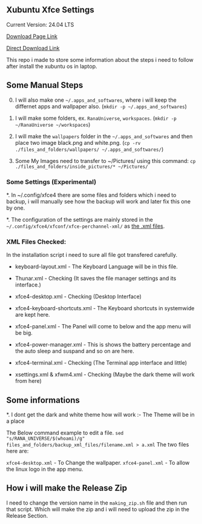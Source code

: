 ## Xubuntu Xfce Settings

Current Version: 24.04 LTS

[Download Page Link](http://mirror.aarnet.edu.au/pub/xubuntu/releases/24.04/release/)

[Direct Download Link](https://mirror.aarnet.edu.au/pub/xubuntu/releases/24.04/release/xubuntu-24.04.2-desktop-amd64.iso)

This repo i made to store some information about the steps i need to follow after install the xubuntu os in laptop.




## Some Manual Steps

0. I will also make one `~/.apps_and_softwares`, where i will keep the differnet apps and wallpaper also. (`mkdir -p ~/.apps_and_softwares`)

1. I will make some folders, ex. `RanaUniverse`, `workspaces`. (`mkdir -p ~/RanaUniverse ~/workspaces`)

2. I will make the `wallpapers` folder in the `~/.apps_and_softwares` and then place two image black.png and white.png. (`cp -rv ./files_and_folders/wallpapers/ ~/.apps_and_softwares/`)


3. Some My Images need to transfer to ~/Pictures/ using this command: `cp ./files_and_folders/inside_pictures/* ~/Pictures/`


### Some Settings (Experimental)

*. In ~/.config/xfce4 there are some files and folders which i need to backup, i will manually see how the backup will work and later fix this one by one.

*. The configuration of the settings are mainly stored in the `~/.config/xfce4/xfconf/xfce-perchannel-xml/` as [the .xml files](./files_and_folders/images_and_videos/2_xfce4_settings.png).


### XML Files Checked:
In the installation script i need to sure all file got transfered carefully.

* keyboard-layout.xml - The Keyboard Language will be in this file.

* Thunar.xml - Checking (It saves the file manager settings and its interface.)

* xfce4-desktop.xml - Checking (Desktop Interface)

* xfce4-keyboard-shortcuts.xml - The Keyboard shortcuts in systemwide are kept here.

* xfce4-panel.xml - The Panel will come to below and the app menu will be big.

* xfce4-power-manager.xml - This is shows the battery percentage and the auto sleep and suspand and so on are here.

* xfce4-terminal.xml - Checking (The Terminal app interface and little)

* xsettings.xml & xfwm4.xml - Checking (Maybe the dark theme will work from here)


## Some informations

*. I dont get the dark and white theme how will work :- The Theme will be in a place

The Below command example to edit a file.
`sed "s/RANA_UNIVERSE/$(whoami)/g" files_and_folders/backup_xml_files/filename.xml > a.xml`
The two files here are: 

`xfce4-desktop.xml` - To Change the wallpaper.
`xfce4-panel.xml` - To allow the linux logo in the app menu.



## How i will make the Release Zip

I need to change the version name in the `making_zip.sh` file and then run that script.
Which will make the zip and i will need to upload the zip in the Release Section.